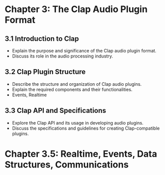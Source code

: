 # Chapter 3: The Clap Audio Plugin Format

## 3.1 Introduction to Clap

- Explain the purpose and significance of the Clap audio plugin format.
- Discuss its role in the audio processing industry.

## 3.2 Clap Plugin Structure

- Describe the structure and organization of Clap audio plugins.
- Explain the required components and their functionalities.
- Events, Realtime

## 3.3 Clap API and Specifications

- Explore the Clap API and its usage in developing audio plugins.
- Discuss the specifications and guidelines for creating Clap-compatible plugins.

# Chapter 3.5: Realtime, Events, Data Structures, Communications


